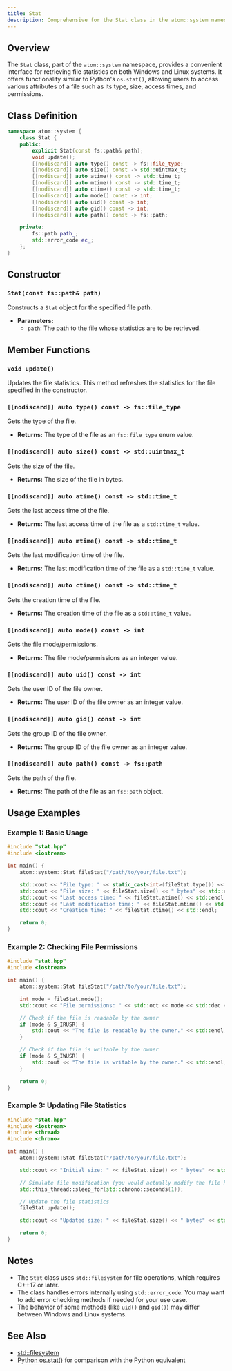 ```yaml
---
title: Stat
description: Comprehensive for the Stat class in the atom::system namespace, including constructors, methods for retrieving file statistics, and usage examples for both Windows and Linux systems.
---
```


## Overview

The `Stat` class, part of the `atom::system` namespace, provides a convenient interface for retrieving file statistics on both Windows and Linux systems. It offers functionality similar to Python's `os.stat()`, allowing users to access various attributes of a file such as its type, size, access times, and permissions.

## Class Definition

```cpp
namespace atom::system {
    class Stat {
    public:
        explicit Stat(const fs::path& path);
        void update();
        [[nodiscard]] auto type() const -> fs::file_type;
        [[nodiscard]] auto size() const -> std::uintmax_t;
        [[nodiscard]] auto atime() const -> std::time_t;
        [[nodiscard]] auto mtime() const -> std::time_t;
        [[nodiscard]] auto ctime() const -> std::time_t;
        [[nodiscard]] auto mode() const -> int;
        [[nodiscard]] auto uid() const -> int;
        [[nodiscard]] auto gid() const -> int;
        [[nodiscard]] auto path() const -> fs::path;

    private:
        fs::path path_;
        std::error_code ec_;
    };
}
```

## Constructor

### `Stat(const fs::path& path)`

Constructs a `Stat` object for the specified file path.

- **Parameters:**
  - `path`: The path to the file whose statistics are to be retrieved.

## Member Functions

### `void update()`

Updates the file statistics. This method refreshes the statistics for the file specified in the constructor.

### `[[nodiscard]] auto type() const -> fs::file_type`

Gets the type of the file.

- **Returns:** The type of the file as an `fs::file_type` enum value.

### `[[nodiscard]] auto size() const -> std::uintmax_t`

Gets the size of the file.

- **Returns:** The size of the file in bytes.

### `[[nodiscard]] auto atime() const -> std::time_t`

Gets the last access time of the file.

- **Returns:** The last access time of the file as a `std::time_t` value.

### `[[nodiscard]] auto mtime() const -> std::time_t`

Gets the last modification time of the file.

- **Returns:** The last modification time of the file as a `std::time_t` value.

### `[[nodiscard]] auto ctime() const -> std::time_t`

Gets the creation time of the file.

- **Returns:** The creation time of the file as a `std::time_t` value.

### `[[nodiscard]] auto mode() const -> int`

Gets the file mode/permissions.

- **Returns:** The file mode/permissions as an integer value.

### `[[nodiscard]] auto uid() const -> int`

Gets the user ID of the file owner.

- **Returns:** The user ID of the file owner as an integer value.

### `[[nodiscard]] auto gid() const -> int`

Gets the group ID of the file owner.

- **Returns:** The group ID of the file owner as an integer value.

### `[[nodiscard]] auto path() const -> fs::path`

Gets the path of the file.

- **Returns:** The path of the file as an `fs::path` object.

## Usage Examples

### Example 1: Basic Usage

```cpp
#include "stat.hpp"
#include <iostream>

int main() {
    atom::system::Stat fileStat("/path/to/your/file.txt");

    std::cout << "File type: " << static_cast<int>(fileStat.type()) << std::endl;
    std::cout << "File size: " << fileStat.size() << " bytes" << std::endl;
    std::cout << "Last access time: " << fileStat.atime() << std::endl;
    std::cout << "Last modification time: " << fileStat.mtime() << std::endl;
    std::cout << "Creation time: " << fileStat.ctime() << std::endl;

    return 0;
}
```

### Example 2: Checking File Permissions

```cpp
#include "stat.hpp"
#include <iostream>

int main() {
    atom::system::Stat fileStat("/path/to/your/file.txt");

    int mode = fileStat.mode();
    std::cout << "File permissions: " << std::oct << mode << std::dec << std::endl;

    // Check if the file is readable by the owner
    if (mode & S_IRUSR) {
        std::cout << "The file is readable by the owner." << std::endl;
    }

    // Check if the file is writable by the owner
    if (mode & S_IWUSR) {
        std::cout << "The file is writable by the owner." << std::endl;
    }

    return 0;
}
```

### Example 3: Updating File Statistics

```cpp
#include "stat.hpp"
#include <iostream>
#include <thread>
#include <chrono>

int main() {
    atom::system::Stat fileStat("/path/to/your/file.txt");

    std::cout << "Initial size: " << fileStat.size() << " bytes" << std::endl;

    // Simulate file modification (you would actually modify the file here)
    std::this_thread::sleep_for(std::chrono::seconds(1));

    // Update the file statistics
    fileStat.update();

    std::cout << "Updated size: " << fileStat.size() << " bytes" << std::endl;

    return 0;
}
```

## Notes

- The `Stat` class uses `std::filesystem` for file operations, which requires C++17 or later.
- The class handles errors internally using `std::error_code`. You may want to add error checking methods if needed for your use case.
- The behavior of some methods (like `uid()` and `gid()`) may differ between Windows and Linux systems.

## See Also

- [std::filesystem](https://en.cppreference.com/w/cpp/filesystem)
- [Python os.stat()](https://docs.python.org/3/library/os.html#os.stat) for comparison with the Python equivalent

